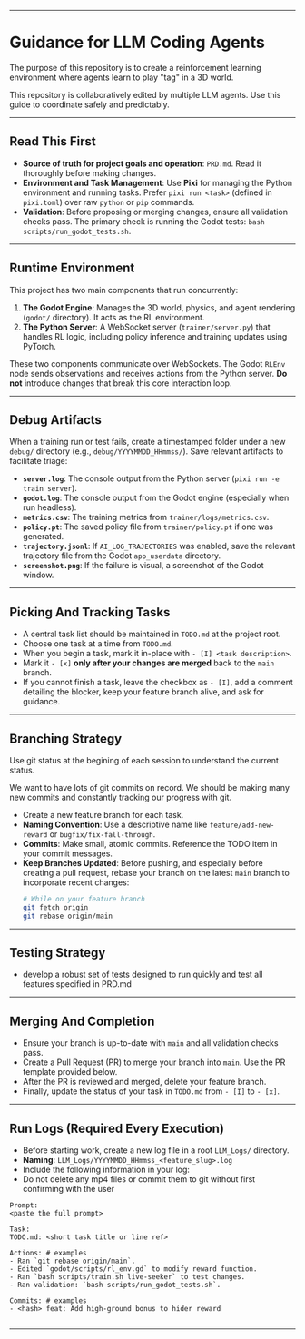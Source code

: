 -----

# Guidance for LLM Coding Agents

The purpose of this repository is to create a reinforcement learning environment where agents learn to play "tag" in a 3D world.

This repository is collaboratively edited by multiple LLM agents. Use this guide to coordinate safely and predictably.

-----

## Read This First

  - **Source of truth for project goals and operation**: `PRD.md`. Read it thoroughly before making changes.
  - **Environment and Task Management**: Use **Pixi** for managing the Python environment and running tasks. Prefer `pixi run <task>` (defined in `pixi.toml`) over raw `python` or `pip` commands.
  - **Validation**: Before proposing or merging changes, ensure all validation checks pass. The primary check is running the Godot tests: `bash scripts/run_godot_tests.sh`.

-----

## Runtime Environment

This project has two main components that run concurrently:

1.  **The Godot Engine**: Manages the 3D world, physics, and agent rendering (`godot/` directory). It acts as the RL environment.
2.  **The Python Server**: A WebSocket server (`trainer/server.py`) that handles RL logic, including policy inference and training updates using PyTorch.

These two components communicate over WebSockets. The Godot `RLEnv` node sends observations and receives actions from the Python server. **Do not** introduce changes that break this core interaction loop.

-----

## Debug Artifacts

When a training run or test fails, create a timestamped folder under a new `debug/` directory (e.g., `debug/YYYYMMDD_HHmmss/`). Save relevant artifacts to facilitate triage:

  - **`server.log`**: The console output from the Python server (`pixi run -e train server`).
  - **`godot.log`**: The console output from the Godot engine (especially when run headless).
  - **`metrics.csv`**: The training metrics from `trainer/logs/metrics.csv`.
  - **`policy.pt`**: The saved policy file from `trainer/policy.pt` if one was generated.
  - **`trajectory.jsonl`**: If `AI_LOG_TRAJECTORIES` was enabled, save the relevant trajectory file from the Godot `app_userdata` directory.
  - **`screenshot.png`**: If the failure is visual, a screenshot of the Godot window.

-----

## Picking And Tracking Tasks

  - A central task list should be maintained in `TODO.md` at the project root.
  - Choose one task at a time from `TODO.md`.
  - When you begin a task, mark it in-place with `- [I] <task description>`.
  - Mark it `- [x]` **only after your changes are merged** back to the `main` branch.
  - If you cannot finish a task, leave the checkbox as `- [I]`, add a comment detailing the blocker, keep your feature branch alive, and ask for guidance.

-----

## Branching Strategy

Use git status at the begining of each session to understand the current status. 

We want to have lots of git commits on record. We should be making many new commits and constantly tracking our progress with git.

  - Create a new feature branch for each task.
  - **Naming Convention**: Use a descriptive name like `feature/add-new-reward` or `bugfix/fix-fall-through`.
  - **Commits**: Make small, atomic commits. Reference the TODO item in your commit messages.
  - **Keep Branches Updated**: Before pushing, and especially before creating a pull request, rebase your branch on the latest `main` branch to incorporate recent changes:
    ```bash
    # While on your feature branch
    git fetch origin
    git rebase origin/main
    ```

-----
## Testing Strategy
   - develop a robust set of tests designed to run quickly and test all features specified in PRD.md

-----

## Merging And Completion

  - Ensure your branch is up-to-date with `main` and all validation checks pass.
  - Create a Pull Request (PR) to merge your branch into `main`. Use the PR template provided below.
  - After the PR is reviewed and merged, delete your feature branch.
  - Finally, update the status of your task in `TODO.md` from `- [I]` to `- [x]`.

-----

## Run Logs (Required Every Execution)

  - Before starting work, create a new log file in a root `LLM_Logs/` directory.
  - **Naming**: `LLM_Logs/YYYYMMDD_HHmmss_<feature_slug>.log`
  - Include the following information in your log:
  - Do not delete any mp4 files or commit them to git without first confirming with the user

<!-- end list -->

```
Prompt:
<paste the full prompt>

Task:
TODO.md: <short task title or line ref>

Actions: # examples
- Ran `git rebase origin/main`.
- Edited `godot/scripts/rl_env.gd` to modify reward function.
- Ran `bash scripts/train.sh live-seeker` to test changes.
- Ran validation: `bash scripts/run_godot_tests.sh`.

Commits: # examples
- <hash> feat: Add high-ground bonus to hider reward


```

-----


